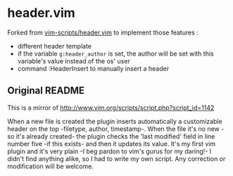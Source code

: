 # header.vim
Forked from [vim-scripts/header.vim](https://github.com/vim-scripts/header.vim) to implement those features :
* different header template
* if the variable `g:header_author` is set, the author will be set with this variable's value instead of the os' user
* command :HeaderInsert to manually insert a header

## Original README
This is a mirror of http://www.vim.org/scripts/script.php?script_id=1142

When a new file is created the plugin inserts automatically a customizable header on the top -filetype, author, timestamp-. When the file it's no new -so it's already created- the plugin checks the 'last modified' field in line number five -if this exists- and then it updates its value. It's my first vim plugin and it's very plain -I beg pardon to vim's gurus for my daring!- I didn't find anything alike, so I had to write my own script. Any correction or modification will be welcome.
